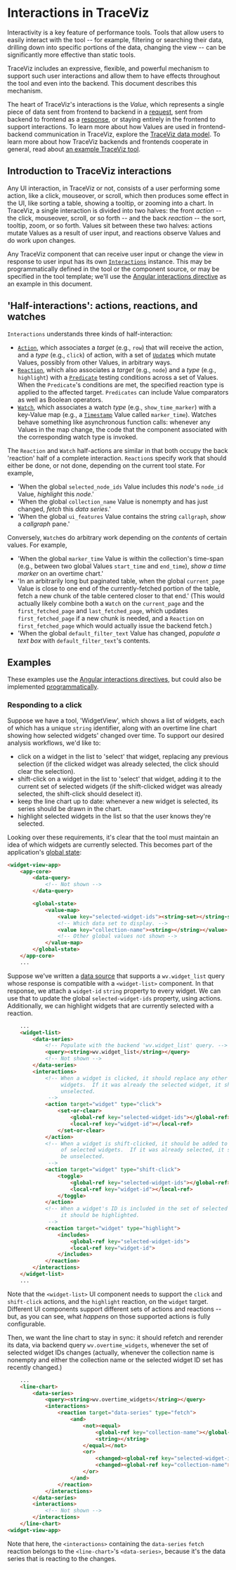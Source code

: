 # Interactions in TraceViz

Interactivity is a key feature of performance tools.  Tools that allow users to
easily interact with the tool -- for example, filtering or searching their data,
drilling down into specific portions of the data, changing the view -- can be
significantly more effective than static tools.

TraceViz includes an expressive, flexible, and powerful mechanism to support
such user interactions and allow them to have effects throughout the tool and
even into the backend.  This document describes this mechanism.

The heart of TraceViz's interactions is the *Value*, which represents a single
piece of data sent from frontend to backend in a [request](./data_model.md),
sent from backend to frontend as a [response](./data_model.md), or staying
entirely in the frontend to support interactions.  To learn more about how
Values are used in frontend-backend communication in TraceViz, explore the
[TraceViz data model](./data_model.md).  To learn more about how TraceViz
backends and frontends cooperate in general, read about
[an example TraceViz tool](./a_traceviz_tool.md).

## Introduction to TraceViz interactions

Any UI interaction, in TraceViz or not, consists of a user performing some
action, like a click, mouseover, or scroll, which then produces some effect in
the UI, like sorting a table, showing a tooltip, or zooming into a chart.  In
TraceViz, a single interaction is divided into two halves: the front *action* --
the click, mouseover, scroll, or so forth -- and the back *reaction* -- the
sort, tooltip, zoom, or so forth.  Values sit between these two halves: actions
mutate Values as a result of user input, and reactions observe Values and do
work upon changes.

Any TraceViz component that can receive user input or change the view in
response to user input has its own [`Interactions`](../client/core/src/interactions/interactions.ts) instance.  This may be programmatically defined
in the tool or the component source, or may be specified in the tool template;
we'll use the [Angular interactions directive](../client/angular/traceviz/projects/ngx-traceviz-lib/src/core/interactions.directive.ts) as an example in
this document.

## 'Half-interactions': actions, reactions, and watches

`Interactions` understands three kinds of half-interaction:

*  [`Action`](../client/core/src/interactions/interactions.ts), which associates
   a *target* (e.g., `row`) that will receive the action, and a *type* (e.g.,
   `click`) of action, with a set of
   [`Update`s](../client/core/src/interactions/interactions.ts) which mutate
   Values, possibly from other Values, in arbitrary ways.
*  [`Reaction`](../client/core/src/interactions/interactions.ts), which also
   associates a *target* (e.g., `node`) and a *type* (e.g., `highlight`) with a
   [`Predicate`](../client/core/src/interactions/interactions.ts) testing
   conditions across a set of Values.  When the `Predicate`'s conditions are
   met, the specified reaction type is applied to the affected target.  `Predicates` can include Value comparators as well as Boolean operators.
*  [`Watch`](../client/core/src/interactions/interactions.ts), which associates
   a watch *type* (e.g., `show_time_marker`) with a key-Value map (e.g., a
   [`Timestamp`](../client/core/src/timestamp/timestamp.ts) Value called
   `marker_time`).  Watches behave something like asynchronous function calls:
   whenever any Values in the map change, the code that the component associated
   with the corresponding watch type is invoked.

The `Reaction` and `Watch` half-actions are similar in that both occupy the back
'reaction' half of a complete interaction.  `Reaction`s specify work that should
either be done, or not done, depending on the current tool state.  For example,

*   'When the global `selected_node_ids` Value includes this *node*'s `node_id` Value, *highlight* this *node*.'
*   'When the global `collection_name` Value is nonempty and has just changed, *fetch* this *data series*.'
*   'When the global `ui_features` Value contains the string `callgraph`, *show* a *callgraph* pane.'

Conversely, `Watch`es do arbitrary work depending on the *contents* of certain
values.  For example,

*   'When the global `marker_time` Value is within the collection's time-span
    (e.g., between two global Values `start_time` and `end_time`), *show a time
    marker* on an overtime chart.'
*   'In an arbitrarily long but paginated table, when the global `current_page`
    Value is close to one end of the currently-fetched portion of the table,
    fetch a new chunk of the table centered closer to that end.' (This would
    actually likely combine both a `Watch` on the `current_page` and the
    `first_fetched_page` and `last_fetched_page`, which updates
    `first_fetched_page` if a new chunk is needed, and a `Reaction` on
    `first_fetched_page` which would actually issue the backend fetch.)
*   'When the global `default_filter_text` Value has changed, *populate a text
    box* with `default_filter_text`'s contents.

## Examples

These examples use the
[Angular interactions directives](../client/angular/traceviz/projects/ngx-traceviz-lib/src/core/interactions.directive.ts),
but could also be implemented
[programmatically](../client/core/src/interactions/interactions.ts).

### Responding to a click

Suppose we have a tool, 'WidgetView', which shows a list of widgets, each of
which has a unique `string` identifier, along with an overtime line chart
showing how selected widgets' changed over time.  To support our desired
analysis workflows, we'd like to:

*   click on a widget in the list to 'select' that widget, replacing any
    previous selection (if the clicked widget was already selected, the click
    should clear the selection).
*   shift-click on a widget in the list to 'select' that widget, adding it to
    the current set of selected widgets (if the shift-clicked widget was already
    selected, the shift-click should deselect it).
*   keep the line chart up to date: whenever a new widget is selected, its
    series should be drawn in the chart.
*   highlight selected widgets in the list so that the user knows they're
    selected.

Looking over these requirements, it's clear that the tool must maintain an idea
of which widgets are currently selected.  This becomes part of the application's
[global state](./data_model.md):

```html
<widget-view-app>
    <app-core>
        <data-query>
            <!-- Not shown -->
        </data-query>

        <global-state>
            <value-map>
                <value key="selected-widget-ids"><string-set></string-set></value>
                <!-- Which data set to display. -->
                <value key="collection-name"><string></string></value>
                <!-- Other global values not shown -->
            </value-map>
        </global-state>
    </app-core>
    ...
```

Suppose we've written a [data source](./a_traceviz_tool.md) that supports a
`wv.widget_list` query whose response is compatible with a `<widget-list>`
component.  In that response, we attach a `widget-id` `string` property to
every widget.  We can use that to update the global `selected-widget-ids`
property, using actions.  Additionally, we can highlight widgets that are
currently selected with a reaction.

```html
    ...
    <widget-list>
        <data-series>
            <!-- Populate with the backend 'wv.widget_list' query. -->
            <query><string>wv.widget_list</string></query>
            <!-- Not shown -->
        </data-series>
        <interactions>
            <!-- When a widget is clicked, it should replace any other selected
                 widgets.  If it was already the selected widget, it should be
                 unselected.
             -->
            <action target="widget" type="click">
                <set-or-clear>
                    <global-ref key="selected-widget-ids"></global-ref>
                    <local-ref key="widget-id"></local-ref>
                </set-or-clear>
            </action>
            <!-- When a widget is shift-clicked, it should be added to the set
                 of selected widgets.  If it was already selected, it should
                 be unselected.
             -->
            <action target="widget" type="shift-click">
                <toggle>
                    <global-ref key="selected-widget-ids"></global-ref>
                    <local-ref key="widget-id"></local-ref>
                </toggle>
            </action>
            <!-- When a widget's ID is included in the set of selected widgets,
                 it should be highlighted.
             -->
            <reaction target="widget" type="highlight">
                <includes>
                    <global-ref key="selected-widget-ids">
                    <local-ref key="widget-id">
                </includes>
            </reaction>
        </interactions>
    </widget-list>
    ...
```

Note that the `<widget-list>` UI component needs to support the `click` and
`shift-click` actions, and the `highlight` reaction, on the `widget` target.
Different UI components support different sets of actions and reactions -- but,
as you can see, what *happens* on those supported actions is fully configurable.

Then, we want the line chart to stay in sync: it should refetch and rerender its
data, via backend query `wv.overtime_widgets`, whenever the set of selected widget IDs changes (actually, whenever the collection name is nonempty and
either the collection name or the selected widget ID set has recently changed.)

```html
    ...
    <line-chart>
        <data-series>
            <query><string>wv.overtime_widgets</string></query>
            <interactions>
                <reaction target="data-series" type="fetch">
                    <and>
                        <not><equal>
                            <global-ref key="collection-name"></global-ref>
                            <string></string>
                        </equal></not>
                        <or>
                            <changed><global-ref key="selected-widget-ids"></changed>
                            <changed><global-ref key="collection-name"></changed>
                        </or>
                    </and>
                </reaction>
            </interactions>
        </data-series>
        <interactions>
            <!-- Not shown -->
        </interactions>
    </line-chart>
<widget-view-app>
```

Note that here, the `<interactions>` containing the `data-series` `fetch`
reaction belongs to the `<line-chart>`'s `<data-series>`, because it's the
data series that is reacting to the changes.